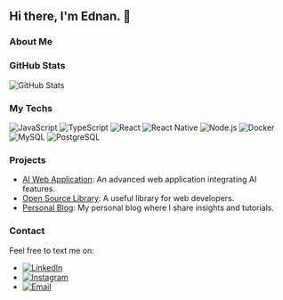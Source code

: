 ## Hi there, I'm Ednan. 👋

### About Me

### GitHub Stats

![GitHub Stats](https://github-readme-stats.vercel.app/api?username=ednan-dias&show_icons=true&theme=radical)

### My Techs

![JavaScript](https://img.shields.io/badge/-JavaScript-333?style=flat&logo=javascript)
![TypeScript](https://img.shields.io/badge/-TypeScript-333?style=flat&logo=typescript)
![React](https://img.shields.io/badge/-React-333?style=flat&logo=react)
![React Native](https://img.shields.io/badge/-React%20Native-333?style=flat&logo=react&logoColor=8257e5)
![Node.js](https://img.shields.io/badge/-Node.js-333?style=flat&logo=node.js)
![Docker](https://img.shields.io/badge/-Docker-333?style=flat&logo=docker)
![MySQL](https://img.shields.io/badge/-MySQL-333?style=flat&logo=mysql)
![PostgreSQL](https://img.shields.io/badge/-PostgreSQL-333?style=flat&logo=postgresql)

### Projects

- [AI Web Application](https://github.com/username/ai-web-app): An advanced web application integrating AI features.
- [Open Source Library](https://github.com/username/open-source-lib): A useful library for web developers.
- [Personal Blog](https://github.com/username/personal-blog): My personal blog where I share insights and tutorials.

### Contact

Feel free to text me on:
- [![LinkedIn](https://img.shields.io/badge/-LinkedIn-0077B5?style=flat&logo=linkedin)](https://www.linkedin.com/in/ednandias/)
- [![Instagram](https://img.shields.io/badge/-Instagram-D62976?style=flat&logo=instagram&logoColor=white)](https://www.instagram.com/ednan.dias/)
- [![Email](https://img.shields.io/badge/-Email-D14836?style=flat&logo=gmail&logoColor=white)](mailto:ednan.741@gmail.com)

